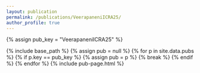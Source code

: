 ```yaml
---
layout: publication
permalink: /publications/VeerapaneniICRA25/
author_profile: true
---
```

{% assign pub_key = "VeerapaneniICRA25" %}

{% include base_path %}
{% assign pub = null %}
{% for p in site.data.pubs %}
  {% if p.key == pub_key %}
    {% assign pub = p %}
    {% break %}
  {% endif %}
{% endfor %}
{% include pub-page.html %}
     
         
